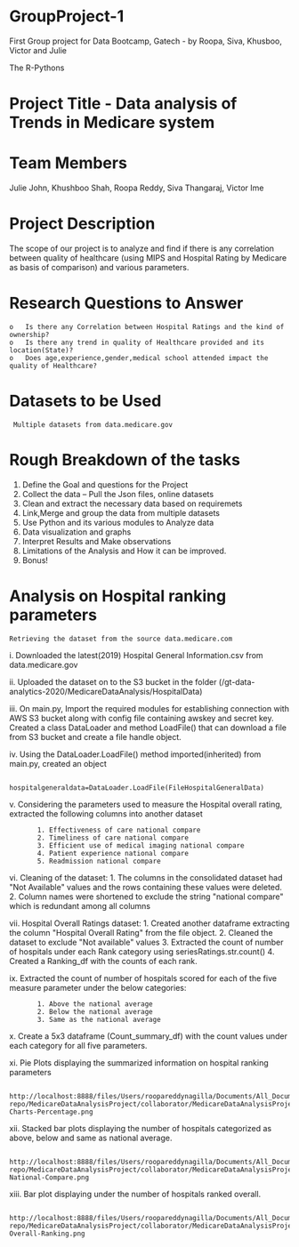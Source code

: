 # GroupProject-1
First Group project for Data Bootcamp, Gatech - by Roopa, Siva, Khusboo, Victor and Julie

The R-Pythons

# Project Title - Data analysis of Trends in Medicare system
# Team Members
  Julie John, Khushboo Shah, Roopa Reddy, Siva Thangaraj, Victor Ime
# Project Description

  The scope of our project is to analyze and find if there is any correlation between quality of healthcare (using MIPS and Hospital Rating by Medicare as basis of comparison) and various parameters.
# Research Questions to Answer
    o	Is there any Correlation between Hospital Ratings and the kind of ownership?
    o	Is there any trend in quality of Healthcare provided and its location(State)?
    o	Does age,experience,gender,medical school attended impact the quality of Healthcare?
    
# Datasets to be Used
     Multiple datasets from data.medicare.gov
# Rough Breakdown of the tasks
  1. Define the Goal and questions for the Project
  2. Collect the data – Pull the Json files, online datasets
  3. Clean and extract the necessary data based on requiremets
  4. Link,Merge and group the data from multiple datasets
  5. Use Python and its various modules to Analyze data
  6. Data visualization and graphs
  7. Interpret Results and Make observations
  8. Limitations of the Analysis and How it can be improved.
  9. Bonus!


# Analysis on Hospital ranking parameters

    Retrieving the dataset from the source data.medicare.com
    
   i. Downloaded the latest(2019) Hospital General Information.csv from data.medicare.gov
   
   ii. Uploaded the dataset on to the S3 bucket in the folder (/gt-data-analytics-2020/MedicareDataAnalysis/HospitalData)
   
   iii. On main.py, Import the required modules for establishing connection with AWS S3 bucket along with config file containing awskey and secret key. Created a class DataLoader and method LoadFile() that can download a file from S3 bucket and create a file handle object.
   
   iv. Using the DataLoader.LoadFile() method imported(inherited) from main.py, created an object
   
           hospitalgeneraldata=DataLoader.LoadFile(FileHospitalGeneralData)
           
   v. Considering the parameters used to measure the Hospital overall rating, extracted the following columns into another dataset
           
           1. Effectiveness of care national compare
           2. Timeliness of care national compare
           3. Efficient use of medical imaging national compare
           4. Patient experience national compare
           5. Readmission national compare
    
   vi. Cleaning of the dataset:
          1. The columns in the consolidated dataset had "Not Available" values and the rows containing these values were deleted.
          2. Column names were shortened to exclude the string "national compare" which is redundant among all columns
       
   vii. Hospital Overall Ratings dataset:
           1. Created another dataframe extracting the column "Hospital Overall Rating" from the file object. 
           2. Cleaned the dataset to exclude "Not available" values
           3. Extracted the count of number of hospitals under each Rank category using seriesRatings.str.count()
           4. Created a Ranking_df with the counts of each rank.
    
   ix. Extracted the count of number of hospitals scored for each of the five measure parameter under the below categories:
           
           1. Above the national average
           2. Below the national average
           3. Same as the national average
   
   x. Create a 5x3 dataframe (Count_summary_df) with the count values under each category for all five parameters.
   
   xi. Pie Plots displaying the summarized information on hospital ranking parameters
   
           http://localhost:8888/files/Users/roopareddynagilla/Documents/All_Documents/GaTech_DataScience_BootCamp/siva-repo/MedicareDataAnalysisProject/collaborator/MedicareDataAnalysisProject/output/Pie-Charts-Percentage.png
           
   xii. Stacked bar plots displaying the number of hospitals categorized as above, below and same as national average.
           
           http://localhost:8888/files/Users/roopareddynagilla/Documents/All_Documents/GaTech_DataScience_BootCamp/siva-repo/MedicareDataAnalysisProject/collaborator/MedicareDataAnalysisProject/output/Measures-National-Compare.png
          
   xiii. Bar plot displaying under the number of hospitals ranked overall.
   
           http://localhost:8888/files/Users/roopareddynagilla/Documents/All_Documents/GaTech_DataScience_BootCamp/siva-repo/MedicareDataAnalysisProject/collaborator/MedicareDataAnalysisProject/output/Hospital-Overall-Ranking.png

